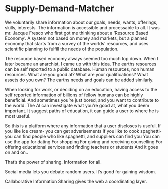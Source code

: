 # Supply-Demand-Matcher
We voluntarily share information about our goals, needs, wants, offerings, skills, interests. The information is accessible and processable to all.
It was mr. Jacque Fresco who first got me thinking about a ‘Resource Based Economy’. A system not based on money and markets, but a planned economy that starts from a survey of the worlds’ resources, and uses scientific planning to fulfill the needs of the population.

The resource based economy always seemed too much top down. When I later became an anarchist, I came up with this idea.
The earths resources can be self reported to a public database. Human resources, non human resources. What are you good at? What are your qualifications? What assets do you own?
The earths needs and goals can be added similarly.



When looking for work, or deciding on an education, having access to the self reported information of billions of fellow humans can be highly beneficial. And sometimes you’re just bored, and you want to contribute to the world. The AI can investigate what you’re good at, what you deem important. It suggest paths of education, it can guide a user to where he is most useful.

So this is a platform where any information that a user discloses is useful.
If you like ice cream- you can get adverisements
If you like to cook spaghetti-you can find people who like spaghetti, and suppliers can find you
You can use the app for dating
For shopping
For giving and receiving counselling
For offering educational services and finding teachers or students
And it goes on and on..



That’s the power of sharing. Information for all.

Social media lets you debate random users. It’s good for gaining wisdom.

Callaborative Information Sharing gives the web a coordinating layer.
